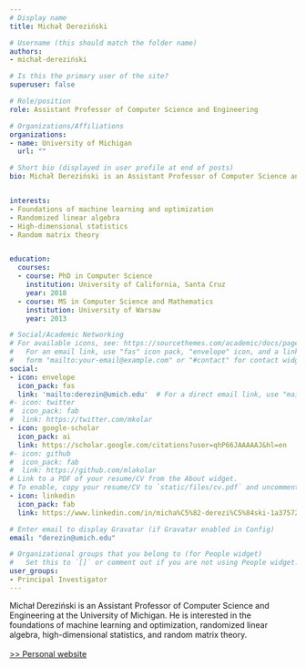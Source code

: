 ```yaml
---
# Display name
title: Michał Dereziński

# Username (this should match the folder name)
authors:
- michał-dereziński

# Is this the primary user of the site?
superuser: false

# Role/position
role: Assistant Professor of Computer Science and Engineering

# Organizations/Affiliations
organizations:
- name: University of Michigan
  url: ""

# Short bio (displayed in user profile at end of posts)
bio: Michał Dereziński is an Assistant Professor of Computer Science and Engineering at the University of Michigan. He is interested in the foundations of machine learning and optimization, randomized linear algebra, high-dimensional statistics, and random matrix theory.


interests:
- Foundations of machine learning and optimization
- Randomized linear algebra
- High-dimensional statistics
- Random matrix theory


education:
  courses:
  - course: PhD in Computer Science
    institution: University of California, Santa Cruz
    year: 2018
  - course: MS in Computer Science and Mathematics
    institution: University of Warsaw
    year: 2013

# Social/Academic Networking
# For available icons, see: https://sourcethemes.com/academic/docs/page-builder/#icons
#   For an email link, use "fas" icon pack, "envelope" icon, and a link in the
#   form "mailto:your-email@example.com" or "#contact" for contact widget.
social:
- icon: envelope
  icon_pack: fas
  link: 'mailto:derezin@umich.edu'  # For a direct email link, use "mailto:test@example.org".
#- icon: twitter
#  icon_pack: fab
#  link: https://twitter.com/mkolar
- icon: google-scholar
  icon_pack: ai
  link: https://scholar.google.com/citations?user=qhP66JAAAAAJ&hl=en
#- icon: github
#  icon_pack: fab
#  link: https://github.com/mlakolar
# Link to a PDF of your resume/CV from the About widget.
# To enable, copy your resume/CV to `static/files/cv.pdf` and uncomment the lines below.
- icon: linkedin
  icon_pack: fab
  link: https://www.linkedin.com/in/micha%C5%82-derezi%C5%84ski-1a375726

# Enter email to display Gravatar (if Gravatar enabled in Config)
email: "derezin@umich.edu"

# Organizational groups that you belong to (for People widget)
#   Set this to `[]` or comment out if you are not using People widget.
user_groups:
- Principal Investigator
---
```


Michał Dereziński is an Assistant Professor of Computer Science and Engineering at the University of Michigan. He is interested in the foundations of machine learning and optimization, randomized linear algebra, high-dimensional statistics, and random matrix theory.
\
\
[>> Personal website](https://web.eecs.umich.edu/~derezin/)
